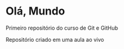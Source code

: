 # Olá, Mundo
 Primeiro  repositório do curso de Git e GitHub

 Repositório criado em uma aula ao vivo 
